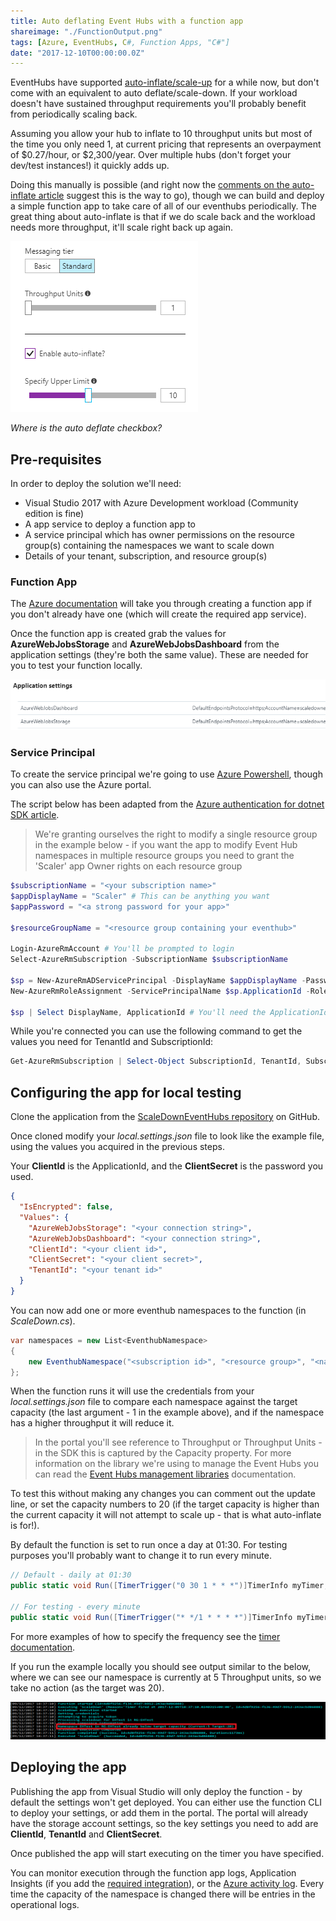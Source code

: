 ```yaml
---
title: Auto deflating Event Hubs with a function app
shareimage: "./FunctionOutput.png"
tags: [Azure, EventHubs, C#, Function Apps, "C#"]
date: "2017-12-10T00:00:00.0Z"
---
```


EventHubs have supported [auto-inflate/scale-up](https://docs.microsoft.com/en-us/azure/event-hubs/event-hubs-auto-inflate) for a while now, but don't come with an equivalent to auto deflate/scale-down. If your workload doesn't have sustained throughput requirements you'll probably benefit from periodically scaling back.

Assuming you allow your hub to inflate to 10 throughput units but most of the time you only need 1, at current pricing that represents an overpayment of $0.27/hour, or $2,300/year. Over multiple hubs (don't forget your dev/test instances!) it quickly adds up.

Doing this manually is possible (and right now the [comments on the auto-inflate article](https://docs.microsoft.com/en-us/azure/event-hubs/event-hubs-auto-inflate) suggest this is the way to go), though we can build and deploy a simple function app to take care of all of our eventhubs periodically. The great thing about auto-inflate is that if we do scale back and the workload needs more throughput, it'll scale right back up again.

![Namespace configuration](./AutoInflate.png)

_Where is the auto deflate checkbox?_

<!--more-->

## Pre-requisites

In order to deploy the solution we'll need:

- Visual Studio 2017 with Azure Development workload (Community edition is fine)
- A app service to deploy a function app to
- A service principal which has owner permissions on the resource group(s) containing the namespaces we want to scale down
- Details of your tenant, subscription, and resource group(s)

### Function App

The [Azure documentation](https://docs.microsoft.com/en-us/azure/azure-functions/functions-create-first-azure-function) will take you through creating a function app if you don't already have one (which will create the required app service).

Once the function app is created grab the values for **AzureWebJobsStorage** and **AzureWebJobsDashboard** from the application settings (they're both the same value). These are needed for you to test your function locally.

![Configuration details](./FunctionAppApplicationSettings.png)

### Service Principal

To create the service principal we're going to use [Azure Powershell](https://docs.microsoft.com/en-us/powershell/azure/create-azure-service-principal-azureps?view=azurermps-5.0.0), though you can also use the Azure portal.

The script below has been adapted from the [Azure authentication for dotnet SDK article](https://docs.microsoft.com/en-us/dotnet/azure/dotnet-sdk-azure-authenticate).

> We're granting ourselves the right to modify a single resource group in the example below - if you want the app to modify Event Hub namespaces in multiple resource groups you need to grant the 'Scaler' app Owner rights on each resource group

```powershell
$subscriptionName = "<your subscription name>"
$appDisplayName = "Scaler" # This can be anything you want
$appPassword = "<a strong password for your app>"

$resourceGroupName = "<resource group containing your eventhub>"

Login-AzureRmAccount # You'll be prompted to login
Select-AzureRmSubscription -SubscriptionName $subscriptionName

$sp = New-AzureRmADServicePrincipal -DisplayName $appDisplayName -Password $appPassword
New-AzureRmRoleAssignment -ServicePrincipalName $sp.ApplicationId -RoleDefinitionName Owner -ResourceGroupName $resourceGroupName

$sp | Select DisplayName, ApplicationId # You'll need the ApplicationId later
```

While you're connected you can use the following command to get the values you need for TenantId and SubscriptionId:

```powershell
Get-AzureRmSubscription | Select-Object SubscriptionId, TenantId, SubscriptionName
```

## Configuring the app for local testing

Clone the application from the [ScaleDownEventHubs repository](https://github.com/taddison/ScaleDownEventHubs/tree/aedbb76b40c0acd9a5a9bb952280f4d6e614093e) on GitHub.

Once cloned modify your _local.settings.json_ file to look like the example file, using the values you acquired in the previous steps.

Your **ClientId** is the ApplicationId, and the **ClientSecret** is the password you used.

```json
{
  "IsEncrypted": false,
  "Values": {
    "AzureWebJobsStorage": "<your connection string>",
    "AzureWebJobsDashboard": "<your connection string>",
    "ClientId": "<your client id>",
    "ClientSecret": "<your client secret>",
    "TenantId": "<your tenant id>"
  }
}
```

You can now add one or more eventhub namespaces to the function (in _ScaleDown.cs_).

```csharp
var namespaces = new List<EventhubNamespace>
{
    new EventhubNamespace("<subscription id>", "<resource group>", "<namespace>", 1)
};
```

When the function runs it will use the credentials from your _local.settings.json_ file to compare each namespace against the target capacity (the last argument - 1 in the example above), and if the namespace has a higher throughput it will reduce it.

> In the portal you'll see reference to Throughput or Throughput Units - in the SDK this is captured by the Capacity property. For more information on the library we're using to manage the Event Hubs you can read the [Event Hubs management libraries](https://docs.microsoft.com/en-us/azure/event-hubs/event-hubs-management-libraries) documentation.

To test this without making any changes you can comment out the update line, or set the capacity numbers to 20 (if the target capacity is higher than the current capacity it will not attempt to scale up - that is what auto-inflate is for!).

By default the function is set to run once a day at 01:30. For testing purposes you'll probably want to change it to run every minute.

```csharp
// Default - daily at 01:30
public static void Run([TimerTrigger("0 30 1 * * *")]TimerInfo myTimer, TraceWriter log)

// For testing - every minute
public static void Run([TimerTrigger("* */1 * * * *")]TimerInfo myTimer, TraceWriter log)
```

For more examples of how to specify the frequency see the [timer documentation](https://docs.microsoft.com/en-us/azure/azure-functions/functions-bindings-timer).

If you run the example locally you should see output similar to the below, where we can see our namespace is currently at 5 Throughput units, so we take no action (as the target was 20).

![Function app output](./FunctionOutput.png)

## Deploying the app

Publishing the app from Visual Studio will only deploy the function - by default the settings won't get deployed. You can either use the function CLI to deploy your settings, or add them in the portal. The portal will already have the storage account settings, so the key settings you need to add are **ClientId**, **TenantId** and **ClientSecret**.

Once published the app will start executing on the timer you have specified.

You can monitor execution through the function app logs, Application Insights (if you add the [required integration](https://docs.microsoft.com/en-us/azure/azure-functions/functions-monitoring)), or the [Azure activity log](https://docs.microsoft.com/en-us/azure/monitoring-and-diagnostics/monitoring-overview-activity-logs). Every time the capacity of the namespace is changed there will be entries in the operational logs.

